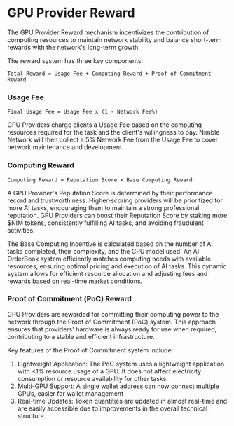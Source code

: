 # GPU Provider Reward

The GPU Provider Reward mechanism incentivizes the contribution of computing resources to maintain network stability and balance short-term rewards with the network's long-term growth.&#x20;

The reward system has three key components:&#x20;

`Total Reward = Usage Fee + Computing Reward + Proof of Commitment Reward`

### **Usage Fee**

`Final Usage Fee = Usage Fee x (1 - Network Fee%)`

GPU Providers charge clients a Usage Fee based on the computing resources required for the task and the client's willingness to pay. Nimble Network will then collect a 5% Network Fee from the Usage Fee to cover network maintenance and development.

### Computing Reward

`Computing Reward = Reputation Score x Base Computing Reward`&#x20;

A GPU Provider's Reputation Score is determined by their performance record and trustworthiness. Higher-scoring providers will be prioritized for more AI tasks, encouraging them to maintain a strong professional reputation. GPU Providers can boost their Reputation Score by staking more $NIM tokens, consistently fulfilling AI tasks, and avoiding fraudulent activities.

The Base Computing Incentive is calculated based on the number of AI tasks completed, their complexity, and the GPU model used. An AI OrderBook system efficiently matches computing needs with available resources, ensuring optimal pricing and execution of AI tasks. This dynamic system allows for efficient resource allocation and adjusting fees and rewards based on real-time market conditions.

### Proof of Commitment (PoC) Reward&#x20;

GPU Providers are rewarded for committing their computing power to the network through the Proof of Commitment (PoC) system. This approach ensures that providers' hardware is always ready for use when required, contributing to a stable and efficient infrastructure.

Key features of the Proof of Commitment system include:

1. Lightweight Application: The PoC system uses a lightweight application with <1% resource usage of a GPU. It does not affect electricity consumption or resource availability for other tasks.
2. Multi-GPU Support: A single wallet address can now connect multiple GPUs, easier for wallet management
3. Real-time Updates: Token quantities are updated in almost real-time and are easily accessible due to improvements in the overall technical structure.
